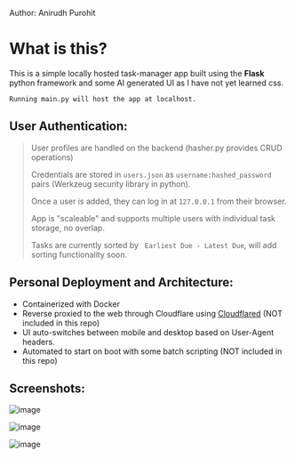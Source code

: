 Author: Anirudh Purohit

# What is this? 
This is a simple locally hosted task-manager app built using the **Flask** python framework and some AI generated UI as I have not yet learned css.

` Running main.py will host the app at localhost. `

## User Authentication: 
> User profiles are handled on the backend (hasher.py provides CRUD operations)
> 
> Credentials are stored in ``` users.json ``` as ```username:hashed_password``` pairs (Werkzeug security library in python).
> 
> Once a user is added, they can log in at ``` 127.0.0.1 ``` from their browser.
> 
> App is "scaleable" and supports multiple users with individual task storage, no overlap.
> 
> Tasks are currently sorted by ``` Earliest Due - Latest Due```, will add sorting functionality soon.


## Personal Deployment and Architecture:

- Containerized with Docker
- Reverse proxied to the web through Cloudflare using [Cloudflared](https://developers.cloudflare.com/cloudflare-one/connections/connect-networks/) (NOT         included in this repo)
- UI auto-switches between mobile and desktop based on User-Agent headers.
- Automated to start on boot with some batch scripting (NOT included in this repo)

## Screenshots:
![image](https://github.com/user-attachments/assets/2e90706c-0b1d-4adc-93f3-25b578a86598)

![image](https://github.com/user-attachments/assets/4fb92ee7-39b6-47af-83cd-d63723697f12)

![image](https://github.com/user-attachments/assets/aaad88f1-df40-4412-867e-e8a33d8c9dc3)

